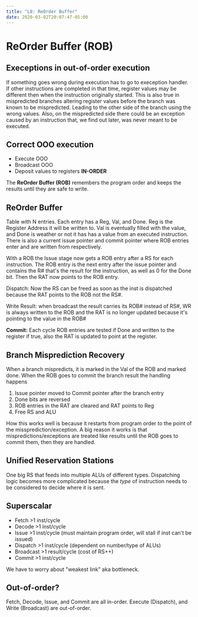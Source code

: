 ```yaml
---
title: "L8: ReOrder Buffer"
date: 2020-03-02T20:07:47-05:00
---
```


# ReOrder Buffer (ROB)

## Execeptions in out-of-order execution

If something goes wrong during execution has to go to exeception handler. If other instructions are completed in that time, register values may be different then when the instruction originally started. This is also true in mispredicted branches altering register values before the branch was known to be mispredicted. Leading to the other side of the branch using the wrong values. Also, on the mispredicted side there could be an exception caused by an instruction that, we find out later, was never meant to be executed.

## Correct OOO execution

- Execute OOO
- Broadcast OOO
- Deposit values to registers **IN-ORDER**

The **ReOrder Buffer (ROB)** remembers the program order and keeps the results until they are safe to write.

## ReOrder Buffer

Table with N entries. Each entry has a Reg, Val, and Done. Reg is the Register Address it will be written to. Val is eventually filled with the value, and Done is weather or not it has has a value from an executed instruction. There is also a current issue pointer and commit pointer where ROB entries enter and are written from respectively.

With a ROB the Issue stage now gets a ROB entry after a RS for each instruction. The ROB entry is the next entry after the issue pointer and contains the R# that's the result for the instruction, as well as 0 for the Done bit. Then the RAT now points to the ROB entry.

Dispatch: Now the RS can be freed as soon as the inst is dispatched because the RAT points to the ROB not the RS#.

Write Result: when broadcast the result carries its ROB# instead of RS#, WR is always written to the ROB and the RAT is no longer updated because it's pointing to the value in the ROB#

**Commit:** Each cycle ROB entries are tested if Done and written to the register if true, also the RAT is updated to point at the register.

## Branch Misprediction Recovery

When a branch mispredicts, it is marked in the Val of the ROB and marked done. When the ROB goes to commit the branch result the handling happens

1. Issue pointer moved to Commit pointer after the branch entry
2. Done bits are reversed
3. ROB entries in the RAT are cleared and RAT points to Reg
4. Free RS and ALU

How this works well is because it restarts from program order to the point of the missprediction/exception. A big reason it works is that mispredictions/exceptions are treated like results until the ROB goes to commit them, then they are handled.

## Unified Reservation Stations

One big RS that feeds into multiple ALUs of different types. Dispatching logic becomes more complicated because the *type* of instruction needs to be considered to decide where it is sent.

## Superscalar

- Fetch >1 inst/cycle
- Decode >1 inst/cycle
- Issue >1 inst/cycle (must maintain program order, will stall if inst can't be issued)
- Dispatch >1 inst/cycle (dependent on number/type of ALUs)
- Broadcast >1 result/cycle (cost of RS++)
- Commit >1 inst/cycle

We have to worry about "weakest link" aka bottleneck.

## Out-of-order?

Fetch, Decode, Issue, and Commit are all in-order. Execute (Dispatch), and Write (Broadcast) are out-of-order.
